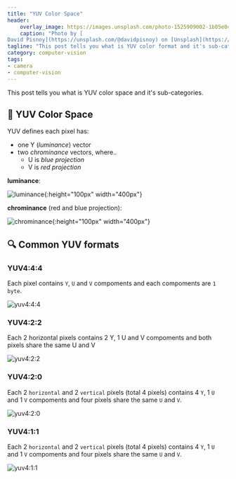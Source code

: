```yaml
---
title: "YUV Color Space"
header:
    overlay_image: https://images.unsplash.com/photo-1525909002-1b05e0c869d8?ixlib=rb-4.0.3&ixid=MnwxMjA3fDB8MHxwaG90by1wYWdlfHx8fGVufDB8fHx8&auto=format&fit=crop&w=1935&q=80
    caption: "Photo by [
David Pisnoy](https://unsplash.com/@davidpisnoy) on [Unsplash](https://unsplash.com)"
tagline: "This post tells you what is YUV color format and it's sub-categories."
category: computer-vision
tags:
- camera
- computer-vision
---
```


This post tells you what is YUV color space and it's sub-categories.

<!--more-->

## 🌁 YUV Color Space

YUV defines each pixel has:

- one Y (_luminance_) vector
- two _chrominance_ vectors, where..
    - U is _blue projection_
    - V is _red projection_

**luminance**:

![luminance](https://publish-01.obsidian.md/access/ae397ad8ea8e6bd32fc8c4933cc15acb/200%20KnowledgeBase/ComputerVision/Attachments/luminance-illustratiion.png){:height="100px" width="400px"}

**chrominance** (red and blue projection):

![chrominance](https://publish-01.obsidian.md/access/ae397ad8ea8e6bd32fc8c4933cc15acb/200%20KnowledgeBase/ComputerVision/Attachments/chrominance-illustration.png){:height="100px" width="400px"}

## 🔍 Common YUV formats

### YUV4:4:4

Each pixel contains `Y`, `U` and `V` compoments and each compoments are `1 byte`.

![yuv4:4:4](https://publish-01.obsidian.md/access/ae397ad8ea8e6bd32fc8c4933cc15acb/200%20KnowledgeBase/ComputerVision/Attachments/color-format-yuv444.excalidraw.svg)

### YUV4:2:2

Each 2 horizontal pixels contains 2 Y, 1 U and V compoments and both pixels share the same U and V

![yuv4:2:2](https://publish-01.obsidian.md/access/ae397ad8ea8e6bd32fc8c4933cc15acb/200%20KnowledgeBase/ComputerVision/Attachments/color-format-yuv422.excalidraw.svg)

### YUV4:2:0

Each 2 `horizontal` and 2 `vertical` pixels (total 4 pixels) contains 4 `Y`, 1 `U ` and 1 `V` compoments and four pixels share the same `U` and `V`. 

![yuv4:2:0](https://publish-01.obsidian.md/access/ae397ad8ea8e6bd32fc8c4933cc15acb/200%20KnowledgeBase/ComputerVision/Attachments/color-format-yuv420.excalidraw.svg)

### YUV4:1:1

Each 2 `horizontal` and 2 `vertical` pixels (total 4 pixels) contains 4 `Y`, 1 `U ` and 1 `V` compoments and four pixels share the same `U` and `V`. 

![yuv4:1:1](https://publish-01.obsidian.md/access/ae397ad8ea8e6bd32fc8c4933cc15acb/200%20KnowledgeBase/ComputerVision/Attachments/color-format-yuv411.excalidraw.svg)